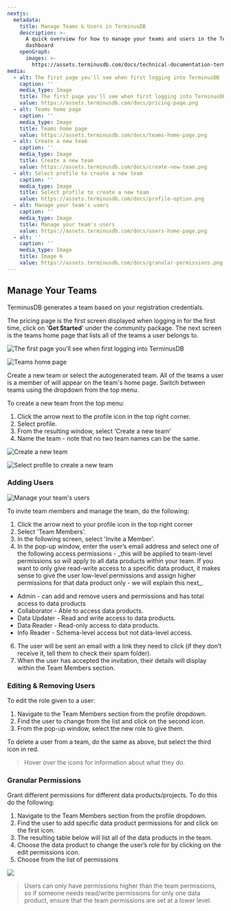 ```yaml
---
nextjs:
  metadata:
    title: Manage Teams & Users in TerminusDB
    description: >-
      A quick overview for how to manage your teams and users in the TerminusDB
      dashboard
    openGraph:
      images: >-
        https://assets.terminusdb.com/docs/technical-documentation-terminuscms-og.png
media:
  - alt: The first page you'll see when first logging into TerminusDB
    caption: ''
    media_type: Image
    title: The first page you'll see when first logging into TerminusDB
    value: https://assets.terminusdb.com/docs/pricing-page.png
  - alt: Teams home page
    caption: ''
    media_type: Image
    title: Teams home page
    value: https://assets.terminusdb.com/docs/teams-home-page.png
  - alt: Create a new team
    caption: ''
    media_type: Image
    title: Create a new team
    value: https://assets.terminusdb.com/docs/create-new-team.png
  - alt: Select profile to create a new team
    caption: ''
    media_type: Image
    title: Select profile to create a new team
    value: https://assets.terminusdb.com/docs/profile-option.png
  - alt: Manage your team's users
    caption: ''
    media_type: Image
    title: Manage your team's users
    value: https://assets.terminusdb.com/docs/users-home-page.png
  - alt: ''
    caption: ''
    media_type: Image
    title: Image 6
    value: https://assets.terminusdb.com/docs/granular-permissions.png
---
```


## Manage Your Teams

TerminusDB generates a team based on your registration credentials.

The pricing page is the first screen displayed when logging in for the first time, click on '**Get Started**' under the community package. The next screen is the teams home page that lists all of the teams a user belongs to.

![The first page you'll see when first logging into TerminusDB](https://assets.terminusdb.com/docs/pricing-page.png)

![Teams home page](https://assets.terminusdb.com/docs/teams-home-page.png)

Create a new team or select the autogenerated team. All of the teams a user is a member of will appear on the team's home page. Switch between teams using the dropdown from the top menu.

To create a new team from the top menu:

1.  Click the arrow next to the profile icon in the top right corner.
2.  Select profile.
3.  From the resulting window, select ‘Create a new team’
4.  Name the team - note that no two team names can be the same.

![Create a new team](https://assets.terminusdb.com/docs/create-new-team.png)

![Select profile to create a new team](https://assets.terminusdb.com/docs/profile-option.png)

### **Adding Users**

![Manage your team's users](https://assets.terminusdb.com/docs/users-home-page.png)

To invite team members and manage the team, do the following:

1.  Click the arrow next to your profile icon in the top right corner
2.  Select 'Team Members'.
3.  In the following screen, select 'Invite a Member'.
4.  In the pop-up window, enter the user’s email address and select one of the following access permissions - \_this will be applied to team-level permissions so will apply to all data products within your team. If you want to only give read-write access to a specific data product, it makes sense to give the user low-level permissions and assign higher permissions for that data product only - we will explain this next\_.

*   Admin - can add and remove users and permissions and has total access to data products
*   Collaborator - Able to access data products.
*   Data Updater - Read and write access to data products.
*   Data Reader - Read-only access to data products.
*   Info Reader - Schema-level access but not data-level access.

6.  The user will be sent an email with a link they need to click (if they don’t receive it, tell them to check their spam folder).
7.  When the user has accepted the invitation, their details will display within the Team Members section.

### **Editing & Removing Users**

To edit the role given to a user:

1.  Navigate to the Team Members section from the profile dropdown.
2.  Find the user to change from the list and click on the second icon.
3.  From the pop-up window, select the new role to give them.

To delete a user from a team, do the same as above, but select the third icon in red.

> Hover over the icons for information about what they do.

### **Granular Permissions**

Grant different permissions for different data products/projects. To do this do the following:

1.  Navigate to the Team Members section from the profile dropdown.
2.  Find the user to add specific data product permissions for and click on the first icon.
3.  The resulting table below will list all of the data products in the team.
4.  Choose the data product to change the user’s role for by clicking on the edit permissions icon.
5.  Choose from the list of permissions

![](https://assets.terminusdb.com/docs/granular-permissions.png)

> Users can only have permissions higher than the team permissions, so if someone needs read/write permissions for only one data product, ensure that the team permissions are set at a lower level.